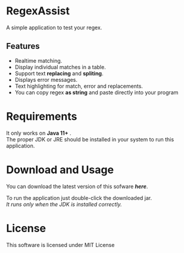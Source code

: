 # RegexAssist

A simple application to test your regex.

## Features 
- Realtime matching.
- Display individual matches in a table.
- Support text **replacing** and **spliting**.
- Displays error messages.
- Text highlighting for  match, error and replacements.
- You can copy regex **as string** and paste directly into your program

# Requirements
It only works on **Java 11+** .    
The proper JDK or JRE should be installed in your system to run this application.

# Download and Usage
You can download the latest version of this sofware ***here***.  

To run the application just double-click the downloaded jar.  
*It runs only when the JDK is installed correctly.*

# License
This software is licensed under MIT License

